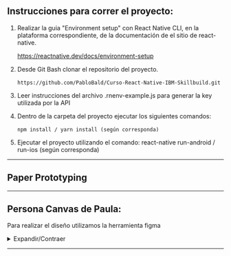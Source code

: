 ## Instrucciones para correr el proyecto:

1.  Realizar la guia "Environment setup" con React Native CLI, en la plataforma correspondiente, de la documentación de el sitio de react-native.

    https://reactnative.dev/docs/environment-setup

2.  Desde Git Bash clonar el repositorio del proyecto.

        https://github.com/PabloBald/Curso-React-Native-IBM-Skillbuild.git

3.  Leer instrucciones del archivo .rnenv-example.js para generar la key utilizada por la API

4.  Dentro de la carpeta del proyecto ejecutar los siguientes comandos:

        npm install / yarn install (según corresponda)

5.  Ejecutar el proyecto utilizando el comando:
    react-native run-android / run-ios (según corresponda)

---

## Paper Prototyping

---

## Persona Canvas de Paula:

Para realizar el diseño utilizamos la herramienta figma

<details><summary>Expandir/Contraer</summary>

![Persona Canvas de Paula](src/assets/readme/Paula.svg)

Puede descargar el pdf haciendo click [aquí](src/assets/readme/Paula.pdf)

</details>

---
